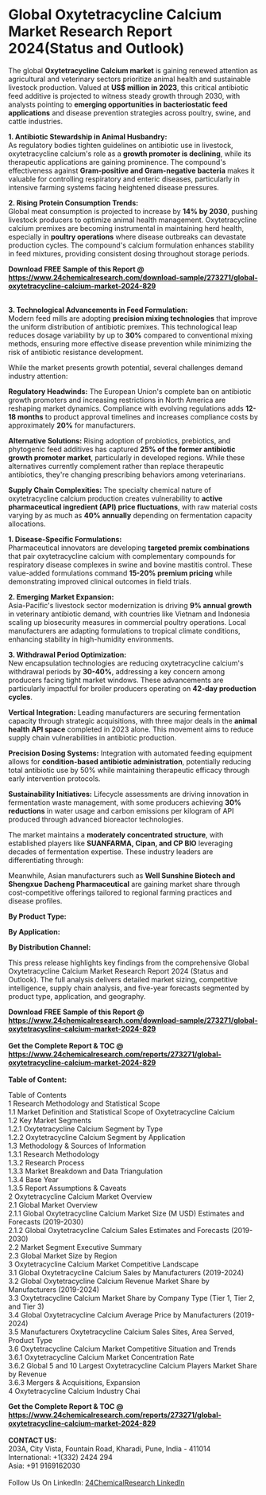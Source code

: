 <h1>Global Oxytetracycline Calcium Market Research Report 2024(Status and Outlook)</h1><p>The global <strong>Oxytetracycline Calcium market</strong> is gaining renewed attention as agricultural and veterinary sectors prioritize animal health and sustainable livestock production. Valued at <strong>US$ million in 2023</strong>, this critical antibiotic feed additive is projected to witness steady growth through 2030, with analysts pointing to <strong>emerging opportunities in bacteriostatic feed applications</strong> and disease prevention strategies across poultry, swine, and cattle industries.</p><p><strong>1. Antibiotic Stewardship in Animal Husbandry:</strong><br>
As regulatory bodies tighten guidelines on antibiotic use in livestock, oxytetracycline calcium's role as a <strong>growth promoter is declining</strong>, while its therapeutic applications are gaining prominence. The compound's effectiveness against <strong>Gram-positive and Gram-negative bacteria</strong> makes it valuable for controlling respiratory and enteric diseases, particularly in intensive farming systems facing heightened disease pressures.</p><p><strong>2. Rising Protein Consumption Trends:</strong><br>
Global meat consumption is projected to increase by <strong>14% by 2030</strong>, pushing livestock producers to optimize animal health management. Oxytetracycline calcium premixes are becoming instrumental in maintaining herd health, especially in <strong>poultry operations</strong> where disease outbreaks can devastate production cycles. The compound's calcium formulation enhances stability in feed mixtures, providing consistent dosing throughout storage periods.</p><div><b>Download FREE Sample of this Report @ 
            <a href="https://www.24chemicalresearch.com/download-sample/273271/global-oxytetracycline-calcium-market-2024-829">
            https://www.24chemicalresearch.com/download-sample/273271/global-oxytetracycline-calcium-market-2024-829</a></b></div><br><p><strong>3. Technological Advancements in Feed Formulation:</strong><br>
Modern feed mills are adopting <strong>precision mixing technologies</strong> that improve the uniform distribution of antibiotic premixes. This technological leap reduces dosage variability by up to <strong>30%</strong> compared to conventional mixing methods, ensuring more effective disease prevention while minimizing the risk of antibiotic resistance development.</p><p>While the market presents growth potential, several challenges demand industry attention:</p><p><strong>Regulatory Headwinds:</strong> The European Union's complete ban on antibiotic growth promoters and increasing restrictions in North America are reshaping market dynamics. Compliance with evolving regulations adds <strong>12-18 months</strong> to product approval timelines and increases compliance costs by approximately <strong>20%</strong> for manufacturers.</p><p><strong>Alternative Solutions:</strong> Rising adoption of probiotics, prebiotics, and phytogenic feed additives has captured <strong>25% of the former antibiotic growth promoter market</strong>, particularly in developed regions. While these alternatives currently complement rather than replace therapeutic antibiotics, they're changing prescribing behaviors among veterinarians.</p><p><strong>Supply Chain Complexities:</strong> The specialty chemical nature of oxytetracycline calcium production creates vulnerability to <strong>active pharmaceutical ingredient (API) price fluctuations</strong>, with raw material costs varying by as much as <strong>40% annually</strong> depending on fermentation capacity allocations.</p><p><strong>1. Disease-Specific Formulations:</strong><br>
Pharmaceutical innovators are developing <strong>targeted premix combinations</strong> that pair oxytetracycline calcium with complementary compounds for respiratory disease complexes in swine and bovine mastitis control. These value-added formulations command <strong>15-20% premium pricing</strong> while demonstrating improved clinical outcomes in field trials.</p><p><strong>2. Emerging Market Expansion:</strong><br>
Asia-Pacific's livestock sector modernization is driving <strong>9% annual growth</strong> in veterinary antibiotic demand, with countries like Vietnam and Indonesia scaling up biosecurity measures in commercial poultry operations. Local manufacturers are adapting formulations to tropical climate conditions, enhancing stability in high-humidity environments.</p><p><strong>3. Withdrawal Period Optimization:</strong><br>
New encapsulation technologies are reducing oxytetracycline calcium's withdrawal periods by <strong>30-40%</strong>, addressing a key concern among producers facing tight market windows. These advancements are particularly impactful for broiler producers operating on <strong>42-day production cycles</strong>.</p><p><strong>Vertical Integration:</strong> Leading manufacturers are securing fermentation capacity through strategic acquisitions, with three major deals in the <strong>animal health API space</strong> completed in 2023 alone. This movement aims to reduce supply chain vulnerabilities in antibiotic production.</p><p><strong>Precision Dosing Systems:</strong> Integration with automated feeding equipment allows for <strong>condition-based antibiotic administration</strong>, potentially reducing total antibiotic use by 50% while maintaining therapeutic efficacy through early intervention protocols.</p><p><strong>Sustainability Initiatives:</strong> Lifecycle assessments are driving innovation in fermentation waste management, with some producers achieving <strong>30% reductions</strong> in water usage and carbon emissions per kilogram of API produced through advanced bioreactor technologies.</p><p>The market maintains a <strong>moderately concentrated structure</strong>, with established players like <strong>SUANFARMA, Cipan, and CP BIO</strong> leveraging decades of fermentation expertise. These industry leaders are differentiating through:</p><p>Meanwhile, Asian manufacturers such as <strong>Well Sunshine Biotech and Shengxue Dacheng Pharmaceutical</strong> are gaining market share through cost-competitive offerings tailored to regional farming practices and disease profiles.</p><p><strong>By Product Type:</strong></p><p><strong>By Application:</strong></p><p><strong>By Distribution Channel:</strong></p><p>This press release highlights key findings from the comprehensive Global Oxytetracycline Calcium Market Research Report 2024 (Status and Outlook). The full analysis delivers detailed market sizing, competitive intelligence, supply chain analysis, and five-year forecasts segmented by product type, application, and geography.</p><div><b>Download FREE Sample of this Report @ 
            <a href="https://www.24chemicalresearch.com/download-sample/273271/global-oxytetracycline-calcium-market-2024-829">
            https://www.24chemicalresearch.com/download-sample/273271/global-oxytetracycline-calcium-market-2024-829</a></b></div><br><div><b>Get the Complete Report & TOC @ 
            <a href="https://www.24chemicalresearch.com/reports/273271/global-oxytetracycline-calcium-market-2024-829">
            https://www.24chemicalresearch.com/reports/273271/global-oxytetracycline-calcium-market-2024-829</a></b></div><br>
            <b>Table of Content:</b><p>Table of Contents<br />
1 Research Methodology and Statistical Scope<br />
1.1 Market Definition and Statistical Scope of Oxytetracycline Calcium<br />
1.2 Key Market Segments<br />
1.2.1 Oxytetracycline Calcium Segment by Type<br />
1.2.2 Oxytetracycline Calcium Segment by Application<br />
1.3 Methodology & Sources of Information<br />
1.3.1 Research Methodology<br />
1.3.2 Research Process<br />
1.3.3 Market Breakdown and Data Triangulation<br />
1.3.4 Base Year<br />
1.3.5 Report Assumptions & Caveats<br />
2 Oxytetracycline Calcium Market Overview<br />
2.1 Global Market Overview<br />
2.1.1 Global Oxytetracycline Calcium Market Size (M USD) Estimates and Forecasts (2019-2030)<br />
2.1.2 Global Oxytetracycline Calcium Sales Estimates and Forecasts (2019-2030)<br />
2.2 Market Segment Executive Summary<br />
2.3 Global Market Size by Region<br />
3 Oxytetracycline Calcium Market Competitive Landscape<br />
3.1 Global Oxytetracycline Calcium Sales by Manufacturers (2019-2024)<br />
3.2 Global Oxytetracycline Calcium Revenue Market Share by Manufacturers (2019-2024)<br />
3.3 Oxytetracycline Calcium Market Share by Company Type (Tier 1, Tier 2, and Tier 3)<br />
3.4 Global Oxytetracycline Calcium Average Price by Manufacturers (2019-2024)<br />
3.5 Manufacturers Oxytetracycline Calcium Sales Sites, Area Served, Product Type<br />
3.6 Oxytetracycline Calcium Market Competitive Situation and Trends<br />
3.6.1 Oxytetracycline Calcium Market Concentration Rate<br />
3.6.2 Global 5 and 10 Largest Oxytetracycline Calcium Players Market Share by Revenue<br />
3.6.3 Mergers & Acquisitions, Expansion<br />
4 Oxytetracycline Calcium Industry Chai</p><div><b>Get the Complete Report & TOC @ 
            <a href="https://www.24chemicalresearch.com/reports/273271/global-oxytetracycline-calcium-market-2024-829">
            https://www.24chemicalresearch.com/reports/273271/global-oxytetracycline-calcium-market-2024-829</a></b></div><br><b>CONTACT US:</b><br>
            203A, City Vista, Fountain Road, Kharadi, Pune, India - 411014<br>
            International: +1(332) 2424 294<br>
            Asia: +91 9169162030 <br><br>
            Follow Us On LinkedIn: <a href="https://www.linkedin.com/company/24chemicalresearch/">24ChemicalResearch LinkedIn</a>